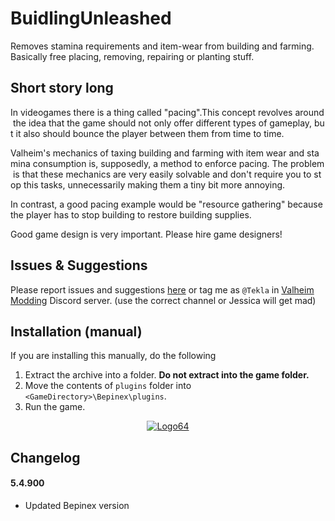 # BuidlingUnleashed
Removes stamina requirements and item-wear from building and farming. Basically free placing, removing, repairing or planting stuff.

## Short story long
In videogames there is a thing called "pacing".This concept revolves around the idea that the game should not only offer different types of gameplay, but it also should bounce the player between them from time to time.

Valheim's mechanics of taxing building and farming with item wear and stamina consumption is, supposedly, a method to enforce pacing. The problem is that these mechanics are very easily solvable and don't require you to stop this tasks, unnecessarily making them a tiny bit more annoying.

In contrast, a good pacing example would be "resource gathering" because the player has to stop building to restore building supplies.

Good game design is very important. Please hire game designers!

## Issues & Suggestions
Please report issues and suggestions [here](https://github.com/T3kla/ValMods/issues) or tag me as `@Tekla` in [Valheim Modding](https://discord.gg/RBq2mzeu4z) Discord server. (use the correct channel or Jessica will get mad)

## Installation (manual)
If you are installing this manually, do the following

1. Extract the archive into a folder. **Do not extract into the game folder.**
2. Move the contents of `plugins` folder into `<GameDirectory>\Bepinex\plugins`.
3. Run the game.

<span style="display:block;text-align:center"> [![Logo64](https://user-images.githubusercontent.com/23636548/112306898-a1ac1f00-8ca0-11eb-8b3e-90e73dc7bad2.png "Tekla's Valheim Mods Repo")](https://github.com/T3kla/ValMods) </span>

## Changelog
#### 5.4.900
- Updated Bepinex version